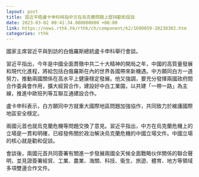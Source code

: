 ```yaml
---
layout: post
title: 習近平晤盧卡申科時指中方在烏克蘭問題上堅持勸和促談
date: 2023-03-02 00:41:34.000000000 +08:00
link: https://news.rthk.hk/rthk/ch/component/k2/1690059-20230302.htm
categories: rthk
---
```


國家主席習近平與到訪的白俄羅斯總統盧卡申科舉行會談。

習近平指出，今年是中國全面貫徹中共二十大精神的開局之年，中國的高質量發展和現代化進程，將給包括白俄羅斯在內的世界各國帶來新機遇。中方願同白方一道努力，推動兩國關係在高水平上健康穩定發展。他又強調，要充分發揮兩國政府間合作委員會作用，擴大經貿合作，建設好中白工業園，以共建「一帶一路」為主線，推進中歐班列等互聯互通建設合作。

盧卡申科表示，白方願同中方就重大國際地區問題加強協作，共同致力於維護國際地區安全穩定。

兩國元首也就烏克蘭危機等問題交換了意見。習近平指出，中方在烏克蘭危機上的立場是一貫和明確，已經發佈關於政治解決烏克蘭危機的中國立場文件。中國立場的核心就是勸和促談。

會談後，兩國元首共同簽署有關進一步發展兩國全天候全面戰略伙伴關係的聯合聲明，並見證簽署經貿、工業、農業、海關、科技、衞生、旅遊、體育、地方等領域多項雙邊合作文件。
